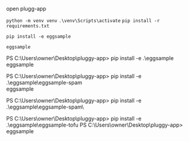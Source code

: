 
open plugg-app

`python -m venv venv`
`.\venv\Scripts\activate`
`pip install -r requirements.txt`

`pip install -e eggsample`

`eggsample`

PS C:\Users\owner\Desktop\pluggy-app> pip install -e .\eggsample\
eggsample

PS C:\Users\owner\Desktop\pluggy-app> pip install -e .\eggsample\eggsample-spam\
eggsample


PS C:\Users\owner\Desktop\pluggy-app> pip install -e .\eggsample\eggsample-spam\

PS C:\Users\owner\Desktop\pluggy-app> pip install -e .\eggsample\eggsample-tofu
PS C:\Users\owner\Desktop\pluggy-app> eggsample